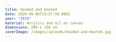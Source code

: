 ```yaml
---
title: Hooded and booted
date: 2020-06-06T13:57:59.086Z
year: "2019"
material: Acrylics and oil on canvas
dimensions: 200 x 150 cm
coverImage: /images/uploads/hooded-and-booted.jpg
---
```

